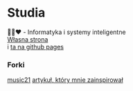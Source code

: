 # Studia
💚🖤❤️ - Informatyka i systemy inteligentne\
[Własna strona](http://frendzlu.pythonanywhere.com/)\
i [ta na github pages](https://frendzlu.github.io/)

### Forki
[music21](https://github.com/Frendzlu/music21)
[artykuł, który mnie zainspirował](https://www.researchgate.net/publication/288162668_Computational_music_theory)
